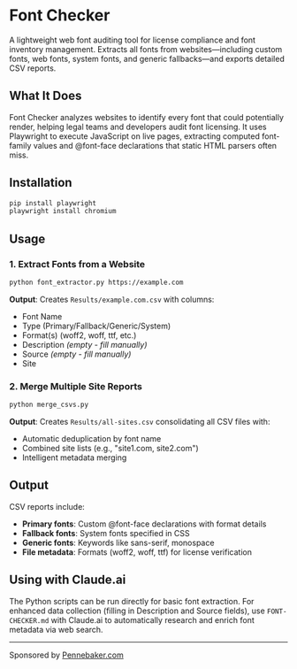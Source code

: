 # Font Checker

A lightweight web font auditing tool for license compliance and font inventory management. Extracts all fonts from websites—including custom fonts, web fonts, system fonts, and generic fallbacks—and exports detailed CSV reports.

## What It Does

Font Checker analyzes websites to identify every font that could potentially render, helping legal teams and developers audit font licensing. It uses Playwright to execute JavaScript on live pages, extracting computed font-family values and @font-face declarations that static HTML parsers often miss.

## Installation

```bash
pip install playwright
playwright install chromium
```

## Usage

### 1. Extract Fonts from a Website

```bash
python font_extractor.py https://example.com
```

**Output**: Creates `Results/example.com.csv` with columns:
- Font Name
- Type (Primary/Fallback/Generic/System)
- Format(s) (woff2, woff, ttf, etc.)
- Description *(empty - fill manually)*
- Source *(empty - fill manually)*
- Site

### 2. Merge Multiple Site Reports

```bash
python merge_csvs.py
```

**Output**: Creates `Results/all-sites.csv` consolidating all CSV files with:
- Automatic deduplication by font name
- Combined site lists (e.g., "site1.com, site2.com")
- Intelligent metadata merging

## Output

CSV reports include:
- **Primary fonts**: Custom @font-face declarations with format details
- **Fallback fonts**: System fonts specified in CSS
- **Generic fonts**: Keywords like sans-serif, monospace
- **File metadata**: Formats (woff2, woff, ttf) for license verification

## Using with Claude.ai

The Python scripts can be run directly for basic font extraction. For enhanced data collection (filling in Description and Source fields), use `FONT-CHECKER.md` with Claude.ai to automatically research and enrich font metadata via web search.

---

Sponsored by [Pennebaker.com](https://pennebaker.com)

